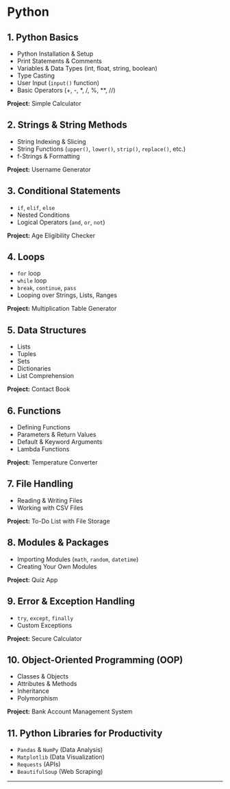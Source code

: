 # Python 

## 1. Python Basics
- Python Installation & Setup
- Print Statements & Comments
- Variables & Data Types (int, float, string, boolean)
- Type Casting
- User Input (`input()` function)
- Basic Operators (+, -, *, /, %, **, //)
  
**Project:** Simple Calculator

## 2. Strings & String Methods
- String Indexing & Slicing
- String Functions (`upper()`, `lower()`, `strip()`, `replace()`, etc.)
- f-Strings & Formatting
  
**Project:** Username Generator

## 3. Conditional Statements
- `if`, `elif`, `else`
- Nested Conditions
- Logical Operators (`and`, `or`, `not`)
  
**Project:** Age Eligibility Checker

## 4. Loops
- `for` loop
- `while` loop
- `break`, `continue`, `pass`
- Looping over Strings, Lists, Ranges
  
**Project:** Multiplication Table Generator

## 5. Data Structures
- Lists
- Tuples
- Sets
- Dictionaries
- List Comprehension
  
**Project:** Contact Book

## 6. Functions
- Defining Functions
- Parameters & Return Values
- Default & Keyword Arguments
- Lambda Functions
  
**Project:** Temperature Converter

## 7. File Handling
- Reading & Writing Files
- Working with CSV Files
  
**Project:** To-Do List with File Storage

## 8. Modules & Packages
- Importing Modules (`math`, `random`, `datetime`)
- Creating Your Own Modules
  
**Project:** Quiz App

## 9. Error & Exception Handling
- `try`, `except`, `finally`
- Custom Exceptions
  
**Project:** Secure Calculator

## 10. Object-Oriented Programming (OOP)
- Classes & Objects
- Attributes & Methods
- Inheritance
- Polymorphism
  
**Project:** Bank Account Management System

## 11. Python Libraries for Productivity
- `Pandas` & `NumPy` (Data Analysis)
- `Matplotlib` (Data Visualization)
- `Requests` (APIs)
- `BeautifulSoup` (Web Scraping)
  
---

